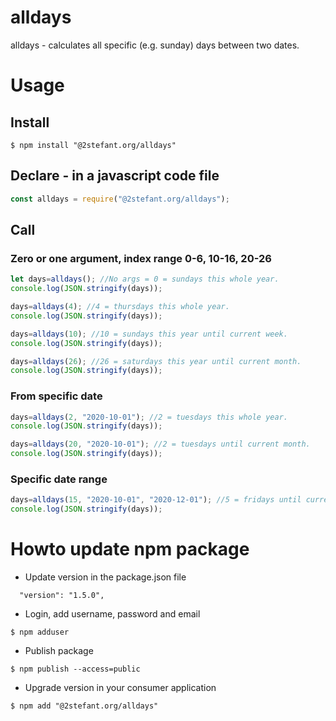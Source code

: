 # alldays
alldays - calculates all specific (e.g. sunday) days between two dates.

# Usage

## Install
```
$ npm install "@2stefant.org/alldays"
```

## Declare - in a javascript code file
``` javascript
const alldays = require("@2stefant.org/alldays");
```

## Call

### Zero or one argument, index range 0-6, 10-16, 20-26
``` javascript
let days=alldays(); //No args = 0 = sundays this whole year.
console.log(JSON.stringify(days));

days=alldays(4); //4 = thursdays this whole year.
console.log(JSON.stringify(days));

days=alldays(10); //10 = sundays this year until current week.
console.log(JSON.stringify(days));

days=alldays(26); //26 = saturdays this year until current month.
console.log(JSON.stringify(days));
```

### From specific date
``` javascript
days=alldays(2, "2020-10-01"); //2 = tuesdays this whole year.
console.log(JSON.stringify(days));

days=alldays(20, "2020-10-01"); //2 = tuesdays until current month.
console.log(JSON.stringify(days));
```

### Specific date range
``` javascript
days=alldays(15, "2020-10-01", "2020-12-01"); //5 = fridays until current week.
console.log(JSON.stringify(days));
```

# Howto update npm package

- Update version in the package.json file
```
  "version": "1.5.0",
```
  
- Login, add username, password and email
```
$ npm adduser
```

- Publish package
```
$ npm publish --access=public
```

- Upgrade version in your consumer application
```
$ npm add "@2stefant.org/alldays"  
```

